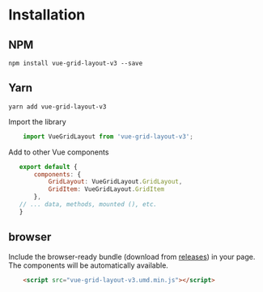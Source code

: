 # Installation

## NPM

	npm install vue-grid-layout-v3 --save

## Yarn

    yarn add vue-grid-layout-v3


Import the library

```javascript
    import VueGridLayout from 'vue-grid-layout-v3';
```

Add to other Vue components

 ```javascript
    export default {
        components: {
            GridLayout: VueGridLayout.GridLayout,
            GridItem: VueGridLayout.GridItem
        },
    // ... data, methods, mounted (), etc.
    }

```

## browser

Include the browser-ready bundle (download from [releases](https://github.com/merfais/vue-grid-layout-v3/releases)) in your page. The components will be automatically available.

```html
    <script src="vue-grid-layout-v3.umd.min.js"></script>
```

